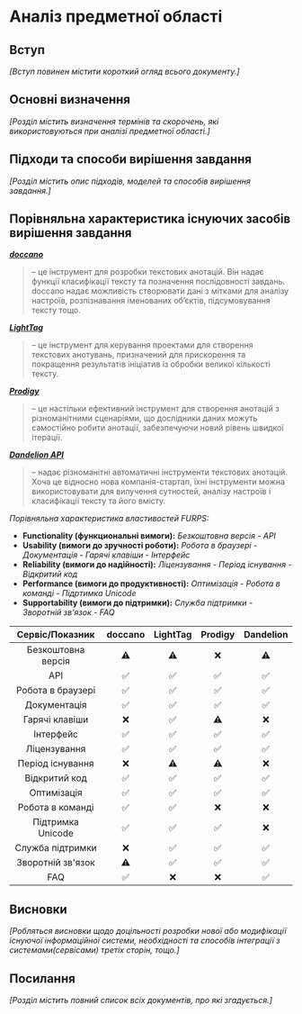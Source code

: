 # Аналіз предметної області

## Вступ

_[Вступ повинен містити короткий огляд всього документу.]_

## Основні визначення

_[Розділ містить визначення термінів та скорочень, які використовуються при аналізі предметної області.]_

## Підходи та способи вирішення завдання

_[Розділ містить опис підходів, моделей та способів вирішення завдання.]_

## Порівняльна характеристика існуючих засобів вирішення завдання


**[*doccano*](https://doccano.herokuapp.com)**
> – це інструмент для розробки текстових анотацій. Він надає функції класифікації тексту та позначення послідовності завдань. doccano надає можливість створювати дані з мітками для аналізу настроїв, розпізнавання іменованих об’єктів, підсумовування тексту тощо.

**[*LightTag*](https://www.lighttag.io)**
> – це інструмент для керування проектами для створення текстових анотувань, призначений для прискорення та покращення результатів ініціатив із обробки великої кількості тексту. 

**[*Prodigy*](https://prodi.gy)**
> – це настільки ефективний інструмент для створення анотацій з різноманітними сценаріями, що дослідники даних можуть самостійно робити анотації, забезпечуючи новий рівень швидкої ітерації.

**[*Dandelion API*](https://dandelion.eu)**
> – надає різноманітні автоматичні інструменти текстових анотацій. Хоча це відносно нова компанія-стартап, їхні інструменти можна використовувати для вилучення сутностей, аналізу настроїв і класифікації тексту та його вмісту.

*Порівняльна характеристика властивостей FURPS:*
- **Functionality (функциональні вимоги):** *Безкоштовна версія - API*
- **Usability (вимоги до зручності роботи):** *Робота в браузері - Документація - Гарячі клавіши - Інтерфейс*
- **Reliability (вимоги до надійності):** *Ліцензування - Період існування - Відкритий код*
- **Performance (вимоги до продуктивності):** *Оптимізація - Робота в команді - Підртимка Unicode*
- **Supportability (вимоги до підтримки):** *Служба підтримки - Зворотній зв'язок - FAQ*

| Сервіс/Показник    |    doccano    |    LightTag    |    Prodigy    |   Dandelion   |
|      :---:         |     :---:     |      :---:     |     :---:     |     :---:     |
| Безкоштовна версія |      ⚠️       |       ⚠️      |       ❌      |       ⚠️      |
| API                |      ✅       |       ✅      |       ✅      |       ✅      |
| Робота в браузері  |      ✅       |       ✅      |       ✅      |       ✅      |
| Документація       |      ✅       |       ✅      |       ✅      |       ✅      |
| Гарячі клавіши     |      ❌       |       ✅      |       ⚠️      |       ❌      |
| Інтерфейс          |      ✅       |       ✅      |       ✅      |       ✅      |
| Ліцензування       |      ✅       |       ✅      |       ✅      |       ✅      |
| Період існування   |      ❌       |       ⚠️      |       ⚠️      |       ❌      |
| Відкритий код      |      ✅       |       ✅      |       ✅      |       ✅      |
| Оптимізація        |      ✅       |       ✅      |       ✅      |       ✅      |
| Робота в команді   |      ✅       |       ✅      |       ❌      |       ❌      |
| Підтримка Unicode  |      ✅       |       ✅      |       ✅      |       ❌      |
| Служба підтримки   |      ❌       |       ✅      |       ✅      |       ✅      |
| Зворотній зв'язок  |      ⚠️       |       ✅      |       ✅      |       ✅      |
| FAQ                |      ✅       |       ❌      |       ❌      |       ✅      |


## Висновки

_[Робляться висновки щодо доцільності розробки нової або модифікації існуючої інформаційної системи, необхідності та способів інтеграції з системами(сервісами) третіх сторін, тощо.]_

## Посилання

_[Розділ містить повний список всіх документів, про які згадується.]_
